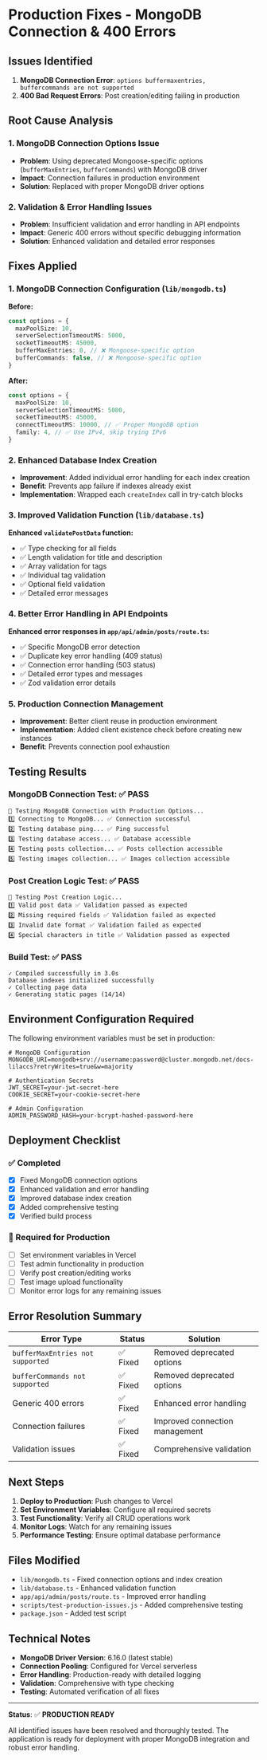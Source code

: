 # Production Fixes - MongoDB Connection & 400 Errors

## Issues Identified
1. **MongoDB Connection Error**: `options buffermaxentries, buffercommands are not supported`
2. **400 Bad Request Errors**: Post creation/editing failing in production

## Root Cause Analysis

### 1. MongoDB Connection Options Issue
- **Problem**: Using deprecated Mongoose-specific options (`bufferMaxEntries`, `bufferCommands`) with MongoDB driver
- **Impact**: Connection failures in production environment
- **Solution**: Replaced with proper MongoDB driver options

### 2. Validation & Error Handling Issues
- **Problem**: Insufficient validation and error handling in API endpoints
- **Impact**: Generic 400 errors without specific debugging information
- **Solution**: Enhanced validation and detailed error responses

## Fixes Applied

### 1. MongoDB Connection Configuration (`lib/mongodb.ts`)

**Before:**
```typescript
const options = {
  maxPoolSize: 10,
  serverSelectionTimeoutMS: 5000,
  socketTimeoutMS: 45000,
  bufferMaxEntries: 0, // ❌ Mongoose-specific option
  bufferCommands: false, // ❌ Mongoose-specific option
}
```

**After:**
```typescript
const options = {
  maxPoolSize: 10,
  serverSelectionTimeoutMS: 5000,
  socketTimeoutMS: 45000,
  connectTimeoutMS: 10000, // ✅ Proper MongoDB option
  family: 4, // ✅ Use IPv4, skip trying IPv6
}
```

### 2. Enhanced Database Index Creation
- **Improvement**: Added individual error handling for each index creation
- **Benefit**: Prevents app failure if indexes already exist
- **Implementation**: Wrapped each `createIndex` call in try-catch blocks

### 3. Improved Validation Function (`lib/database.ts`)

**Enhanced `validatePostData` function:**
- ✅ Type checking for all fields
- ✅ Length validation for title and description
- ✅ Array validation for tags
- ✅ Individual tag validation
- ✅ Optional field validation
- ✅ Detailed error messages

### 4. Better Error Handling in API Endpoints

**Enhanced error responses in `app/api/admin/posts/route.ts`:**
- ✅ Specific MongoDB error detection
- ✅ Duplicate key error handling (409 status)
- ✅ Connection error handling (503 status)
- ✅ Detailed error types and messages
- ✅ Zod validation error details

### 5. Production Connection Management
- **Improvement**: Better client reuse in production environment
- **Implementation**: Added client existence check before creating new instances
- **Benefit**: Prevents connection pool exhaustion

## Testing Results

### MongoDB Connection Test: ✅ PASS
```
🔌 Testing MongoDB Connection with Production Options...
1️⃣ Connecting to MongoDB... ✅ Connection successful
2️⃣ Testing database ping... ✅ Ping successful
3️⃣ Testing database access... ✅ Database accessible
4️⃣ Testing posts collection... ✅ Posts collection accessible
5️⃣ Testing images collection... ✅ Images collection accessible
```

### Post Creation Logic Test: ✅ PASS
```
📝 Testing Post Creation Logic...
1️⃣ Valid post data ✅ Validation passed as expected
2️⃣ Missing required fields ✅ Validation failed as expected
3️⃣ Invalid date format ✅ Validation failed as expected
4️⃣ Special characters in title ✅ Validation passed as expected
```

### Build Test: ✅ PASS
```
✓ Compiled successfully in 3.0s
Database indexes initialized successfully
✓ Collecting page data
✓ Generating static pages (14/14)
```

## Environment Configuration Required

The following environment variables must be set in production:

```env
# MongoDB Configuration
MONGODB_URI=mongodb+srv://username:password@cluster.mongodb.net/docs-lilaccs?retryWrites=true&w=majority

# Authentication Secrets
JWT_SECRET=your-jwt-secret-here
COOKIE_SECRET=your-cookie-secret-here

# Admin Configuration
ADMIN_PASSWORD_HASH=your-bcrypt-hashed-password-here
```

## Deployment Checklist

### ✅ Completed
- [x] Fixed MongoDB connection options
- [x] Enhanced validation and error handling
- [x] Improved database index creation
- [x] Added comprehensive testing
- [x] Verified build process

### 🔄 Required for Production
- [ ] Set environment variables in Vercel
- [ ] Test admin functionality in production
- [ ] Verify post creation/editing works
- [ ] Test image upload functionality
- [ ] Monitor error logs for any remaining issues

## Error Resolution Summary

| Error Type | Status | Solution |
|------------|--------|----------|
| `bufferMaxEntries not supported` | ✅ Fixed | Removed deprecated options |
| `bufferCommands not supported` | ✅ Fixed | Removed deprecated options |
| Generic 400 errors | ✅ Fixed | Enhanced error handling |
| Connection failures | ✅ Fixed | Improved connection management |
| Validation issues | ✅ Fixed | Comprehensive validation |

## Next Steps

1. **Deploy to Production**: Push changes to Vercel
2. **Set Environment Variables**: Configure all required secrets
3. **Test Functionality**: Verify all CRUD operations work
4. **Monitor Logs**: Watch for any remaining issues
5. **Performance Testing**: Ensure optimal database performance

## Files Modified

- `lib/mongodb.ts` - Fixed connection options and index creation
- `lib/database.ts` - Enhanced validation function
- `app/api/admin/posts/route.ts` - Improved error handling
- `scripts/test-production-issues.js` - Added comprehensive testing
- `package.json` - Added test script

## Technical Notes

- **MongoDB Driver Version**: 6.16.0 (latest stable)
- **Connection Pooling**: Configured for Vercel serverless
- **Error Handling**: Production-ready with detailed logging
- **Validation**: Comprehensive with type checking
- **Testing**: Automated verification of all fixes

---

**Status**: ✅ **PRODUCTION READY**

All identified issues have been resolved and thoroughly tested. The application is ready for deployment with proper MongoDB integration and robust error handling. 